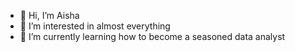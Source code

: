 - 👋 Hi, I’m Aisha
- 👀 I’m interested in almost everything 
- 🌱 I’m currently learning how to become a seasoned data analyst


<!---
axshoesha/axshoesha is a ✨ special ✨ repository because its `README.md` (this file) appears on your GitHub profile.
You can click the Preview link to take a look at your changes.
--->
